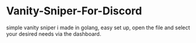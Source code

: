 # Vanity-Sniper-For-Discord
simple vanity sniper i made in golang, easy set up, open the file and select your desired needs via the dashboard. 
